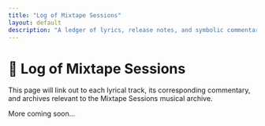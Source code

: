 ```yaml
---
title: "Log of Mixtape Sessions"
layout: default
description: "A ledger of lyrics, release notes, and symbolic commentary for The Mixtape Sessions project by Hawk Eye."
---
```


# 🧾 Log of Mixtape Sessions

This page will link out to each lyrical track, its corresponding commentary, and archives relevant to the Mixtape Sessions musical archive.

More coming soon...
